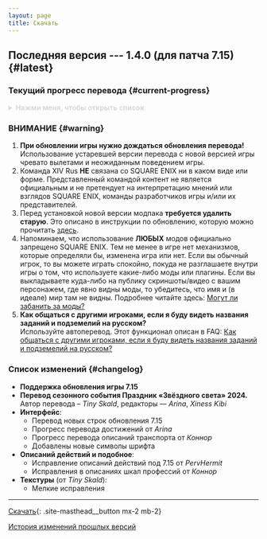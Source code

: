 ```yaml
---
layout: page
title: Скачать
---
```


## Последняя версия --- 1.4.0 (для патча 7.15) {#latest}

<!-- **ВНИМАНИЕ!**\
Модификация временно недоступна для скачивания, пока мы не обновим её для новой версии игры **7.1**.\ -->
<!-- Так как это новое дополнение, ждать обновление перевода придётся **сильно дольше, чем обычно**.\
**Удалите текущую версию русификатора.**\
Более подробно см. объявления касательно Dawntrail: [XIV Rus и остальные моды в Dawntrail]({{ '/announcements/dawntrail' | relative_url }}) -->

### Текущий прогресс перевода {#current-progress}

<details style="color: #d8d8d8">
  <summary><b>Нажми меня, чтобы открыть список</b>
  </summary>

  * Значительная часть интерфейса
  * Основной сюжет:
    * **A Realm Reborn** --- полностью (патчи игры --- 2.0--2.58)
    * **Heavensward** --- полностью (патчи игры --- 3.0--3.58)
	  * **Stormblood** --- полностью (патчи игры --- 4.0--4.58)
	  * **Shadowbringers** --- полностью (патчи игры --- 5.0--5.58)
	  * **Endwalker** --- полностью (патчи игры --- 6.0--6.58)
    * **Dawntrail** --- до задания Ур. 93 <<Надежда на мир>> (*The Promise of Peace*)
  * Хроники новой эры:
    * **Кристальная башня** (*Crystal Tower*)
	  * **Тень Мхака** (*The Shadow of Mhach*)
	  * **Александр** (*Alexander*)
  * Задания классов и профессий:
    * **Арканист** (*Arcanist*) --- ур. 1--30
	  * **Призыватель** (*Summoner*) --- ур. 30--50
    * **Учёный** (*Scholar*) --- ур. 30--50
	  * **Гладиатор** / **Паладин** (*Gladiator* / *Paladin*) --- ур. 1--50
    * **Борец** / **Монах** (*Pugilist* / *Monk*) --- ур. 1--60
	  * **Мародёр** / **Воин** (*Marauder* / *Warrior*) --- ур. 1--50
    * **Копейщик** / **Драгун** (*Lancer* / *Dragoon*) --- ур. 1--50
    * **Лучник** / **Бард** (*Archer* / *Bard*) --- ур. 1--50
    * **Разбойник** / **Ниндзя** (*Rogue* / *Ninja*) --- ур. 1--50
    * **Оккультист** / **Чёрный маг** (*Thaumaturge* / *Black Mage*) --- ур. 1--50
    * **Элементалист** / **Белый маг** (*Conjurer* / *White Mage*) --- ур. 1--50
    * **Тёмный рыцарь** (*Dark Knight*) --- ур. 30--80
    * **Самурай** (*Samurai*) --- ур. 50--70
	  * **Красный маг** (*Red Mage*) --- ур. 50--70
	  * **Ганбрейкер** (*Gunbreaker*) --- ур. 70--80
	  * **Жнец** (*Reaper*) --- ур. 70--80
    * **Алхимик** (*Alchemist*) --- ур. 1--50
  * Ролевые задания:
    * **Shadowbringers**:
	    * Защитник (*Tank*)
	    * Боец (*Physical DPS*)
	    * Боевой маг (*Magical DPS*)
  * Некоторые побочные задания --- выборочно, больше приоритет на задания разблокировки контента (синие)
  * **Все текущие описания действий и навыков боевых классов/профессий (PvE и PvP)**, а также:
    * Большинство статус-эффектов
	  * Описания шкал профессий
  * **Все текущие описания действий и навыков ремесленников и собирателей**

  Также по возможности стараемся переводить задания грядущих и текущих сезонных событий, но не гарантируем. Обновление с переводом сезонного события выходит **после старта сезонного события**, поскольку нам нужно протестировать перевод перед его выпуском. Поэтому просьба при старте сезонного события просьба дожидаться обновления перевода под него. При отсутствии других крупных обновлений (например, игровой патч) это занимает 1--3 дня.

  > Если на текущее событие перевод не запланирован, об этом будет отдельно сообщено в новостях ВКонтакте и Discord. Если такого объявления нет, то перевод в работе.
</details>

### ВНИМАНИЕ {#warning}

1. **При обновлении игры нужно дождаться обновления перевода!**\
   Использование устаревшей версии перевода с новой версией игры чревато вылетами и неожиданным поведением игры.
2. Команда XIV Rus **НЕ** связана со SQUARE ENIX ни в каком виде или форме. Представленный командой контент не является официальным и не претендует на интерпретацию мнений или взглядов SQUARE ENIX, команды разработчиков игры и/или их представителей.
3. Перед установкой новой версии модпака **требуется удалить старую**. Это описано в инструкции по обновлению, которую можно прочитать [здесь](/guide/update).
4. Напоминаем, что использование **ЛЮБЫХ** модов официально запрещено SQUARE ENIX. Тем не менее в игре нет механизмов, которые определяли бы, изменена игра или нет. Если вы обычный игрок, то вы можете играть спокойно, покуда не разглашаете внутри игры о том, что используете какие-либо моды или плагины. Если вы выкладываете куда-либо на публику скриншоты/видео с вашим персонажем, где явно видны моды, то убедитесь, что имя и (в идеале) мир там не видны. Подробнее читайте здесь: [Могут ли забанить за моды?](/faq#q-is-using-mods-a-bannable-offense)
5. **Как общаться с другими игроками, если я буду видеть названия заданий и подземелий на русском?**\
   Используйте автоперевод. Этот функционал описан в FAQ: [Как общаться с другими игроками, если я буду видеть названия заданий и подземелий на русском?](/faq#q-how-to-speak-with-other-players)

### Список изменений {#changelog}

* **Поддержка обновления игры 7.15**
* **Перевод сезонного события Праздник «Звёздного света» 2024.** Автор перевода – _Tiny Skald_, редакторы — _Arina_, _Xiness Kibi_
* **Интерфейс**:
  * Перевод новых строк обновления 7.15
  * Прогресс перевода достижений от _Arina_
  * Прогресс перевода описаний транспорта от _Коннор_
  * Добавлены новые символы шрифта
* **Описаний действий и подобное**:
  * Исправление описаний действий под 7.15 от _PervHermit_
  * Исправления в описаниях шкал профессий от _Коннор_
* **Текстуры** (от _Tiny Skald_):
  * Мелкие исправления

---

<!-- Скачивание временно недоступно,\
ожидайте обновление модификации\
под новую версию игры **7.1**.\ -->
<!-- Так как это новое дополнение,\
ждать обновление перевода придётся\
**сильно дольше, чем обычно**.\
**Удалите текущую версию русификатора.**\
Более подробно см. объявления касательно Dawntrail:\
[XIV Rus и остальные моды в Dawntrail]({{ '/announcements/dawntrail' | relative_url }}) -->

[Скачать](https://github.com/xivrus/xiv_ru_weblate/releases/latest/download/release.pmp){: .site-masthead__button mx-2 mb-2}

[История изменений прошлых версий](/changelog)
